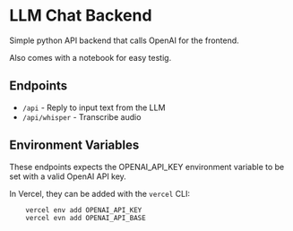# LLM Chat Backend

Simple python API backend that calls OpenAI for the frontend.

Also comes with a notebook for easy testig.

## Endpoints

* `/api` - Reply to input text from the LLM
* `/api/whisper` - Transcribe audio

## Environment Variables

These endpoints expects the OPENAI_API_KEY environment variable to be set with a valid OpenAI API key.

In Vercel, they can be added with the `vercel` CLI:

```bash
    vercel env add OPENAI_API_KEY
    vercel evn add OPENAI_API_BASE
```